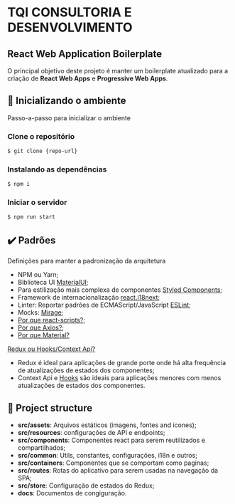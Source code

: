 # TQI CONSULTORIA E DESENVOLVIMENTO

## React Web Application Boilerplate

O principal objetivo deste projeto é manter um boilerplate atualizado para a criação de **React Web Apps** e **Progressive Web Apps**.

## :rocket: Inicializando o ambiente

Passo-a-passo para inicializar o ambiente

### Clone o repositório

```bash
$ git clone {repo-url}
```

### Instalando as dependências

```bash
$ npm i
```

### Iniciar o servidor

```bash
$ npm run start
```

## :heavy_check_mark: Padrões

Definições para manter a padronização da arquitetura

- NPM ou Yarn;
- Biblioteca UI [MaterialUI](https://material-ui.com);
- Para estilização mais complexa de componentes [Styled Components](https://styled-components.com);
- Framework de internacionalização [react.i18next](https://react.i18next.com);
- Linter: Reportar padrões de ECMAScript/JavaScript [ESLint](https://eslint.org);
- Mocks: [Mirage](https://miragejs.com/docs/getting-started/introduction/);
- [Por que react-scripts?](https://create-react-app.dev/docs/getting-started/);
- [Por que Axios?](https://github.com/axios/axios#features);
- [Por que Material?](https://material-ui.com/blog/material-ui-v4-is-out)

[Redux ou Hooks/Context Api?](https://pt-br.reactjs.org/docs/hooks-reference.html#usereducer)

- Redux é ideal para aplicações de grande porte onde há alta frequência de atualizações de estados dos componentes;
- Context Api e [Hooks](https://pt-br.reactjs.org/docs/hooks-reference.html) são ideais para aplicações menores com menos atualizações de estados dos componentes.

## :open_file_folder: Project structure

- **src/assets**: Arquivos estáticos (imagens, fontes and icones);
- **src/resources**: configurações de API e endpoints;
- **src/components**: Componentes react para serem reutilizados e compartilhados;
- **src/common**: Utils, constantes, configurações, i18n e outros;
- **src/containers**: Componentes que se comportam como paginas;
- **src/routes**: Rotas do aplicativo para serem usadas na navegação da SPA;
- **src/store**: Configuração de estados do Redux;
- **docs**: Documentos de congiguração.